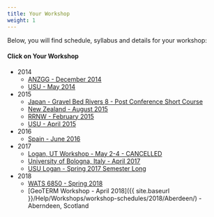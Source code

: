 ```yaml
---
title: Your Workshop
weight: 1
---
```


Below, you will find schedule, syllabus and details for your workshop:

#### Click on Your Workshop

- 2014
  - [ANZGG - December 2014](http://gcdworkshop.joewheaton.org/workshop-schedules/2014/anzgg---december-2014)
  - [USU - May 2014](http://gcdworkshop.joewheaton.org/workshop-schedules/2014/usu---may-2014)
- 2015
  - [Japan - Gravel Bed Rivers 8 - Post Conference Short Course](http://gcdworkshop.joewheaton.org/workshop-schedules/2015/japan---gravel-bed-rivers-8---post-conference-short-course)
  - [New Zealand - August 2015](http://gcdworkshop.joewheaton.org/workshop-schedules/2015/new-zealand---august-2016)
  - [RRNW - February 2015](http://gcdworkshop.joewheaton.org/workshop-schedules/2015/rrnw---february-2015)
  - [USU - April 2015](http://gcdworkshop.joewheaton.org/workshop-schedules/2015/usu---april-2015)
- 2016
  - [Spain - June 2016](http://gcdworkshop.joewheaton.org/workshop-schedules/2016/spain---june-2016)
- 2017
  - [Logan, UT Workshop - May 2-4 - CANCELLED](http://gcdworkshop.joewheaton.org/workshop-schedules/2017/logan-ut-workshop---may-2-4)
  - [University of Bologna, Italy - April 2017](http://gcdworkshop.joewheaton.org/workshop-schedules/2017/university-of-bologna-italy---april-2017)
  - [USU Logan - Spring 2017 Semester Long](http://gcdworkshop.joewheaton.org/workshop-schedules/2017/usu-logan---spring-2017-semester-long)
- 2018
  - [WATS 6850 - Spring 2018](http://gcdworkshop.joewheaton.org/workshop-schedules/2018/wats-6850---spring-2018)
  - [GeoTERM Workshop - April 2018]({{ site.baseurl }}/Help/Workshops/workshop-schedules/2018/Aberdeen/) - Aberndeen, Scotland